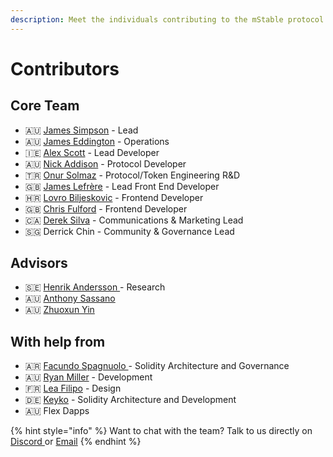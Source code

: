 ```yaml
---
description: Meet the individuals contributing to the mStable protocol
---
```


# Contributors

## Core Team

* 🇦🇺 [James Simpson](https://www.linkedin.com/in/jamesronaldsimpson/) - Lead
* 🇦🇺 [James Eddington](https://twitter.com/jwpeddington) - Operations
* 🇮🇪 [Alex Scott](https://github.com/alsco77) -  Lead Developer
* 🇦🇺 [Nick Addison](https://www.linkedin.com/in/nick-addison/) - Protocol Developer 
* 🇹🇷 [Onur Solmaz](https://twitter.com/onurhsolmaz) - Protocol/Token Engineering R&D
* 🇬🇧 [James Lefrère](https://github.com/JamesLefrere) -  Lead Front End Developer
* 🇭🇷 [Lovro Biljeskovic](https://github.com/lovrobiljeskovic) - Frontend Developer
* 🇬🇧 [Chris Fulford](https://github.com/chrisjgf) - Frontend Developer
* 🇨🇦 [Derek Silva](https://twitter.com/DerekSilva) - Communications & Marketing Lead
* 🇸🇬 Derrick Chin - Community & Governance Lead

## Advisors

* 🇸🇪 [Henrik Andersson ](https://www.linkedin.com/in/henrikandersson/)- Research 
* 🇦🇺 [Anthony Sassano](https://twitter.com/sassal0x)
* 🇦🇺 [Zhuoxun Yin](https://www.linkedin.com/in/zhuoxun-yin-3ba93728)

## With help from

* 🇦🇷 [Facundo Spagnuolo ](https://www.linkedin.com/in/facuspagnuolo/)- Solidity Architecture and Governance
* 🇦🇺 [Ryan Miller](https://www.linkedin.com/in/ryan-miller-rozifus/) - Development
* 🇫🇷 [Lea Filipo](https://www.linkedin.com/in/leafilipowicz/) - Design 
* 🇩🇪 [Keyko](https://www.keyko.io/) - Solidity Architecture and Development
* 🇦🇺 Flex Dapps 

{% hint style="info" %}
Want to chat with the team? Talk to us directly on [Discor​​d ](https://discord.com/invite/pgCVG7e)or [Email](mailto:info@mstable.org)
{% endhint %}

